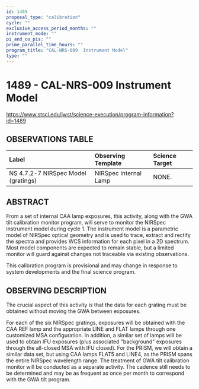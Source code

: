 ```yaml
---
id: 1489
proposal_type: "calibration"
cycle: ""
exclusive_access_period_months: ""
instrument_mode: ""
pi_and_co_pis: ""
prime_parallel_time_hours: ""
program_title: "CAL-NRS-009  Instrument Model"
type: ""
---
```

# 1489 - CAL-NRS-009  Instrument Model
https://www.stsci.edu/jwst/science-execution/program-information?id=1489
## OBSERVATIONS TABLE
| Label                              | Observing Template       | Science Target |
| :--------------------------------- | :----------------------- | :------------- |
| NS 4.7.2-7 NIRSpec Model (gratings) | NIRSpec Internal Lamp | NONE.          |

## ABSTRACT

From a set of internal CAA lamp exposures, this activity, along with the GWA tilt calibration monitor program, will serve to monitor the NIRSpec instrument model during cycle 1. The instrument model is a parametric model of NIRSpec optical geometry and is used to trace, extract and rectify the spectra and provides WCS information for each pixel in a 2D spectrum. Most model components are expected to remain stable, but a limited monitor will guard against changes not traceable via existing observations.

This calibration program is provisional and may change in response to system developments and the final science program.

## OBSERVING DESCRIPTION

The crucial aspect of this activity is that the data for each grating must be obtained without moving the GWA between exposures.

For each of the six NIRSpec gratings, exposures will be obtained with the CAA REF lamp and the appropriate LINE and FLAT lamps through one customized MSA configuration. In addition, a similar set of lamps will be used to obtain IFU exposures (plus associated "background" exposures through the all-closed MSA with IFU closed). For the PRISM, we will obtain a similar data set, but using CAA lamps FLAT5 and LINE4, as the PRISM spans the entire NIRSpec wavelength range. The treatment of GWA tilt calibration monitor will be conducted as a separate activity. The cadence still needs to be determined and may be as frequent as once per month to correspond with the GWA tilt program.